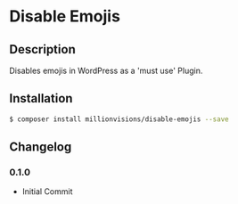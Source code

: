 # Disable Emojis

## Description
Disables emojis in WordPress as a 'must use' Plugin.

## Installation
```bash
$ composer install millionvisions/disable-emojis --save
```

## Changelog
### 0.1.0
* Initial Commit